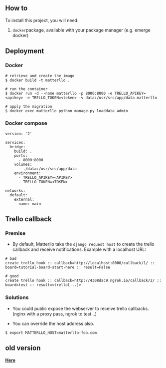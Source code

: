 ## How to
To install this project, you will need:

1. `docker`package, available with your package manager (e.g. emerge docker)

## Deployment
### Docker

    # retrieve and create the image
    $ docker build -t matterllo .

    # run the container
    $ docker run -d --name matterllo -p 8000:8000 -e TRELLO_APIKEY=<apikey> -e TRELLO_TOKEN=<token> -v data:/usr/src/app/data matterllo

    # apply the migration
    $ docker exec matterllo python manage.py loaddata admin

### Docker compose
```
version: '2'

services:
  bridge:
    build: .
    ports:
      - 8000:8000
    volumes:
      - ./data:/usr/src/app/data
    environment:
      - TRELLO_APIKEY=<APIKEY>
      - TRELLO_TOKEN=<TOKEN>

networks:
  default:
    external:
      name: main
```

## Trello callback
### Premise
* By default, Matterllo take the `django request host` to create the trello callback and receive notifications. Example with a localhost URL:
```
# bad
create trello hook :: callback=http://localhost:8000/callback/1/ :: board=tutorial-board-start-here :: result=False

# good
create trello hook :: callback=http://4308dac9.ngrok.io/callback/2/ :: board=test :: result=<trello[...]>
```

### Solutions
* You could public expose the webserver to receive trello callbacks. (nginx with a proxy pass, ngrok to test...)

* You can override the host address also.
```
$ export MATTERLLO_HOST=matterllo-foo.com
```

## old version
[**Here**](https://hub.docker.com/r/joinville/matterllo/)
